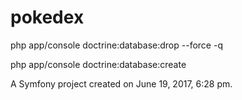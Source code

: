 pokedex
=======

php app/console doctrine:database:drop --force -q

php app/console doctrine:database:create

A Symfony project created on June 19, 2017, 6:28 pm.
